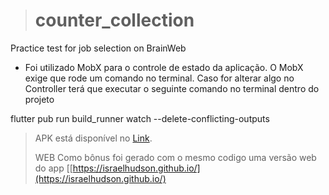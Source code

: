 

> # counter_collection
 Practice test for job selection on BrainWeb
 
 - Foi utilizado MobX para o controle de estado da aplicação. O MobX exige que rode um comando no terminal. 
 Caso for alterar algo no Controller terá que executar o seguinte comando no terminal dentro do projeto

flutter pub run build_runner watch --delete-conflicting-outputs

> APK está disponível no [Link](https://drive.google.com/file/d/13VVDlYYHt3U26vUmOOvZO79Y2d9-XWDU/view?usp=sharing).
> 
>  WEB Como bônus foi gerado com o mesmo codigo uma versão web do app [[https://israelhudson.github.io/](https://israelhudson.github.io/)
